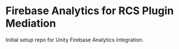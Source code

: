# Firebase Analytics for RCS Plugin Mediation
Initial setup repo for Unity Firebase Analytics integration.
